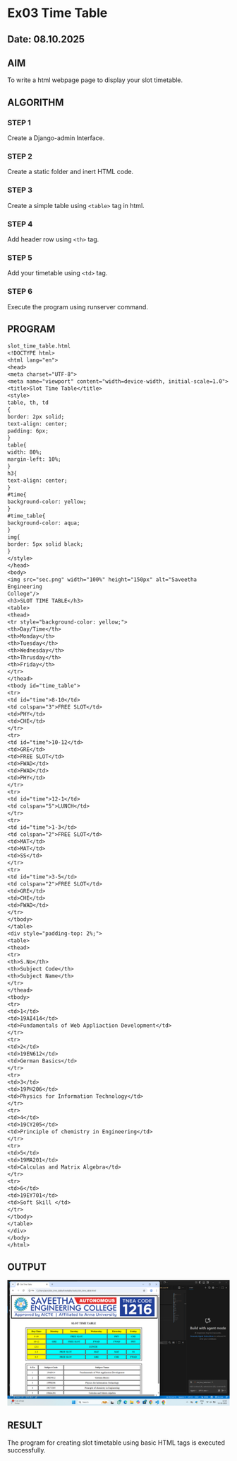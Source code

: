# Ex03 Time Table
## Date: 08.10.2025
## AIM
To write a html webpage page to display your slot timetable.
## ALGORITHM
### STEP 1
Create a Django-admin Interface.
### STEP 2
Create a static folder and inert HTML code.
### STEP 3
Create a simple table using ```<table>``` tag in html.
### STEP 4
Add header row using ```<th>``` tag.
### STEP 5
Add your timetable using ```<td>``` tag.
### STEP 6
Execute the program using runserver command.
## PROGRAM
```
slot_time_table.html
<!DOCTYPE html>
<html lang="en">
<head>
<meta charset="UTF-8">
<meta name="viewport" content="width=device-width, initial-scale=1.0">
<title>Slot Time Table</title>
<style>
table, th, td
{
border: 2px solid;
text-align: center;
padding: 6px;
}
table{
width: 80%;
margin-left: 10%;
}
h3{
text-align: center;
}
#time{
background-color: yellow;
}
#time_table{
background-color: aqua;
}
img{
border: 5px solid black;
}
</style>
</head>
<body>
<img src="sec.png" width="100%" height="150px" alt="Saveetha Engineering
College"/>
<h3>SLOT TIME TABLE</h3>
<table>
<thead>
<tr style="background-color: yellow;">
<th>Day/Time</th>
<th>Monday</th>
<th>Tuesday</th>
<th>Wednesday</th>
<th>Thrusday</th>
<th>Friday</th>
</tr>
</thead>
<tbody id="time_table">
<tr>
<td id="time">8-10</td>
<td colspan="3">FREE SLOT</td>
<td>PHY</td>
<td>CHE</td>
</tr>
<tr>
<td id="time">10-12</td>
<td>GRE</td>
<td>FREE SLOT</td>
<td>FWAD</td>
<td>FWAD</td>
<td>PHY</td>
</tr>
<tr>
<td id="time">12-1</td>
<td colspan="5">LUNCH</td>
</tr>
<tr>
<td id="time">1-3</td>
<td colspan="2">FREE SLOT</td>
<td>MAT</td>
<td>MAT</td>
<td>SS</td>
</tr>
<tr>
<td id="time">3-5</td>
<td colspan="2">FREE SLOT</td>
<td>GRE</td>
<td>CHE</td>
<td>FWAD</td>
</tr>
</tbody>
</table>
<div style="padding-top: 2%;">
<table>
<thead>
<tr>
<th>S.No</th>
<th>Subject Code</th>
<th>Subject Name</th>
</tr>
</thead>
<tbody>
<tr>
<td>1</td>
<td>19AI414</td>
<td>Fundamentals of Web Appliaction Development</td>
</tr>
<tr>
<td>2</td>
<td>19EN612</td>
<td>German Basics</td>
</tr>
<tr>
<td>3</td>
<td>19PH206</td>
<td>Physics for Information Technology</td>
</tr>
<tr>
<td>4</td>
<td>19CY205</td>
<td>Principle of chemistry in Engineering</td>
</tr>
<tr>
<td>5</td>
<td>19MA201</td>
<td>Calculas and Matrix Algebra</td>
</tr>
<tr>
<td>6</td>
<td>19EY701</td>
<td>Soft Skill </td>
</tr>
</tbody>
</table>
</div>
</body>
</html>
```
## OUTPUT
![alt text](image.png)
## RESULT
The program for creating slot timetable using basic HTML tags is executed
successfully.